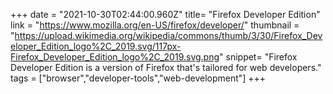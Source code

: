 +++
date = "2021-10-30T02:44:00.960Z"
title= "Firefox Developer Edition"
link = "https://www.mozilla.org/en-US/firefox/developer/"
thumbnail = "https://upload.wikimedia.org/wikipedia/commons/thumb/3/30/Firefox_Developer_Edition_logo%2C_2019.svg/117px-Firefox_Developer_Edition_logo%2C_2019.svg.png"
snippet= "Firefox Developer Edition is a version of Firefox that's tailored for web developers."
tags = ["browser","developer-tools","web-development"]
+++
